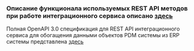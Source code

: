 ### Описание функционала используемых REST API методов при работе интеграционного сервиса описано [здесь]()

Полная OpenAPI 3.0 спецификация для REST API интеграционного сервиса для обогащения данными объектов PDM системы из ERP системы представлена [здесь]()